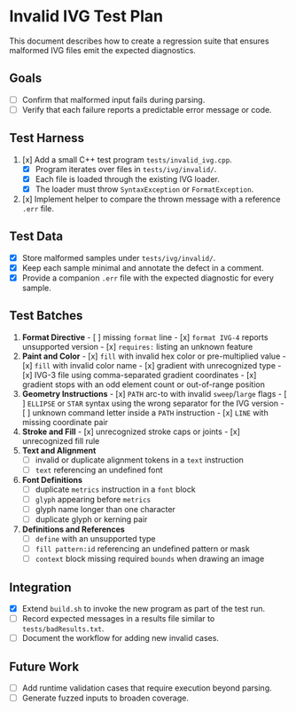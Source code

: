 # Invalid IVG Test Plan

This document describes how to create a regression suite that ensures malformed IVG files emit the expected diagnostics.

## Goals
- [ ] Confirm that malformed input fails during parsing.
- [ ] Verify that each failure reports a predictable error message or code.

## Test Harness
1. [x] Add a small C++ test program `tests/invalid_ivg.cpp`.
	- [x] Program iterates over files in `tests/ivg/invalid/`.
	- [x] Each file is loaded through the existing IVG loader.
	- [x] The loader must throw `SyntaxException` or `FormatException`.
2. [x] Implement helper to compare the thrown message with a reference `.err` file.

## Test Data
- [x] Store malformed samples under `tests/ivg/invalid/`.
- [x] Keep each sample minimal and annotate the defect in a comment.
- [x] Provide a companion `.err` file with the expected diagnostic for every sample.

## Test Batches
1. **Format Directive**
        - [ ] missing `format` line
        - [x] `format IVG-4` reports unsupported version
        - [x] `requires:` listing an unknown feature
2. **Paint and Color**
        - [x] `fill` with invalid hex color or pre-multiplied value
        - [x] `fill` with invalid color name
        - [x] gradient with unrecognized type
        - [x] IVG-3 file using comma-separated gradient coordinates
        - [x] gradient stops with an odd element count or out-of-range position
3. **Geometry Instructions**
        - [x] `PATH` arc-to with invalid `sweep`/`large` flags
        - [ ] `ELLIPSE` or `STAR` syntax using the wrong separator for the IVG version
        - [ ] unknown command letter inside a `PATH` instruction
        - [x] `LINE` with missing coordinate pair
4. **Stroke and Fill**
        - [x] unrecognized stroke caps or joints
        - [x] unrecognized fill rule
5. **Text and Alignment**
	- [ ] invalid or duplicate alignment tokens in a `text` instruction
	- [ ] `text` referencing an undefined font
6. **Font Definitions**
	- [ ] duplicate `metrics` instruction in a `font` block
	- [ ] `glyph` appearing before `metrics`
	- [ ] glyph name longer than one character
	- [ ] duplicate glyph or kerning pair
7. **Definitions and References**
	- [ ] `define` with an unsupported type
	- [ ] `fill pattern:id` referencing an undefined pattern or mask
	- [ ] `context` block missing required `bounds` when drawing an image

## Integration
- [x] Extend `build.sh` to invoke the new program as part of the test run.
- [ ] Record expected messages in a results file similar to `tests/badResults.txt`.
- [ ] Document the workflow for adding new invalid cases.

## Future Work
- [ ] Add runtime validation cases that require execution beyond parsing.
- [ ] Generate fuzzed inputs to broaden coverage.
